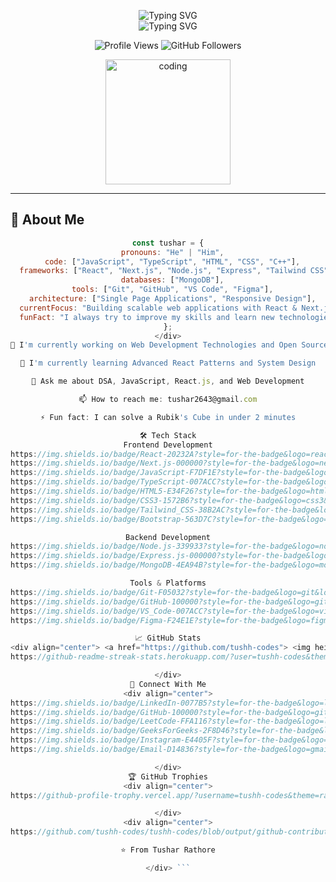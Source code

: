 <p align="center">
  <img src="https://readme-typing-svg.demolab.com?font=EB+Garamond&weight=600&size=35&duration=4000&pause=1000&color=6366F1&center=true&vCenter=true&width=500&lines=Tushar+Rathore" alt="Typing SVG" />
  <br/>
  <img src="https://readme-typing-svg.demolab.com?font=Fira+Code&weight=500&size=24&duration=3000&pause=1000&color=818CF8&center=true&vCenter=true&width=500&lines=Full+Stack+Developer;React.js+Specialist;Software+Engineer;Open+Source+Contributor" alt="Typing SVG" />
</p>

<div align="center">
  
  ![Profile Views](https://komarev.com/ghpvc/?username=tushh-codes&label=Profile%20Views&color=6366F1&style=for-the-badge)
  ![GitHub Followers](https://img.shields.io/github/followers/tushh-codes?color=6366F1&label=Followers&style=for-the-badge)
  
  <img src="https://media2.giphy.com/media/v1.Y2lkPTc5MGI3NjExeDdrZjg1NXZrcnVoZWd6bWR0MDFrNWVnNW9udTkwZnN6dzNjd3RybyZlcD12MV9pbnRlcm5hbF9naWZfYnlfaWQmY3Q9cw/lP8xu5t2DLGG045H8F/giphy.gif"
    width="200" alt="coding" align='center'>
  
</div>

---

## 🚀 About Me

<div align="center">
  
  ```javascript
  const tushar = {
    pronouns: "He" | "Him",
    code: ["JavaScript", "TypeScript", "HTML", "CSS", "C++"],
    frameworks: ["React", "Next.js", "Node.js", "Express", "Tailwind CSS"],
    databases: ["MongoDB"],
    tools: ["Git", "GitHub", "VS Code", "Figma"],
    architecture: ["Single Page Applications", "Responsive Design"],
    currentFocus: "Building scalable web applications with React & Next.js",
    funFact: "I always try to improve my skills and learn new technologies"
  };
</div>
🔭 I'm currently working on Web Development Technologies and Open Source Contributions

🌱 I'm currently learning Advanced React Patterns and System Design

💬 Ask me about DSA, JavaScript, React.js, and Web Development

📫 How to reach me: tushar2643@gmail.com

⚡ Fun fact: I can solve a Rubik's Cube in under 2 minutes

🛠️ Tech Stack
Frontend Development
https://img.shields.io/badge/React-20232A?style=for-the-badge&logo=react&logoColor=61DAFB
https://img.shields.io/badge/Next.js-000000?style=for-the-badge&logo=next.js&logoColor=white
https://img.shields.io/badge/JavaScript-F7DF1E?style=for-the-badge&logo=javascript&logoColor=black
https://img.shields.io/badge/TypeScript-007ACC?style=for-the-badge&logo=typescript&logoColor=white
https://img.shields.io/badge/HTML5-E34F26?style=for-the-badge&logo=html5&logoColor=white
https://img.shields.io/badge/CSS3-1572B6?style=for-the-badge&logo=css3&logoColor=white
https://img.shields.io/badge/Tailwind_CSS-38B2AC?style=for-the-badge&logo=tailwind-css&logoColor=white
https://img.shields.io/badge/Bootstrap-563D7C?style=for-the-badge&logo=bootstrap&logoColor=white

Backend Development
https://img.shields.io/badge/Node.js-339933?style=for-the-badge&logo=node.js&logoColor=white
https://img.shields.io/badge/Express.js-000000?style=for-the-badge&logo=express&logoColor=white
https://img.shields.io/badge/MongoDB-4EA94B?style=for-the-badge&logo=mongodb&logoColor=white

Tools & Platforms
https://img.shields.io/badge/Git-F05032?style=for-the-badge&logo=git&logoColor=white
https://img.shields.io/badge/GitHub-100000?style=for-the-badge&logo=github&logoColor=white
https://img.shields.io/badge/VS_Code-007ACC?style=for-the-badge&logo=visual-studio-code&logoColor=white
https://img.shields.io/badge/Figma-F24E1E?style=for-the-badge&logo=figma&logoColor=white

📈 GitHub Stats
<div align="center"> <a href="https://github.com/tushh-codes"> <img height="180em" src="https://github-readme-stats.vercel.app/api?username=tushh-codes&show_icons=true&theme=radical&hide_border=true&include_all_commits=true&count_private=true&bg_color=0d1117&title_color=6366f1&text_color=ffffff&icon_color=6366f1" /> <img height="180em" src="https://github-readme-stats.vercel.app/api/top-langs/?username=tushh-codes&layout=compact&theme=radical&hide_border=true&bg_color=0d1117&title_color=6366f1&text_color=ffffff&icon_color=6366f1" /> </a>
https://github-readme-streak-stats.herokuapp.com/?user=tushh-codes&theme=radical&hide_border=true&background=0D1117&stroke=6366F1&ring=6366F1&fire=6366F1&currStreakLabel=6366F1

</div>
🔗 Connect With Me
<div align="center">
https://img.shields.io/badge/LinkedIn-0077B5?style=for-the-badge&logo=linkedin&logoColor=white
https://img.shields.io/badge/GitHub-100000?style=for-the-badge&logo=github&logoColor=white
https://img.shields.io/badge/LeetCode-FFA116?style=for-the-badge&logo=leetcode&logoColor=white
https://img.shields.io/badge/GeeksForGeeks-2F8D46?style=for-the-badge&logo=geeksforgeeks&logoColor=white
https://img.shields.io/badge/Instagram-E4405F?style=for-the-badge&logo=instagram&logoColor=white
https://img.shields.io/badge/Email-D14836?style=for-the-badge&logo=gmail&logoColor=white

</div>
🏆 GitHub Trophies
<div align="center">
https://github-profile-trophy.vercel.app/?username=tushh-codes&theme=radical&no-frame=true&row=1&margin-w=15&margin-h=15

</div>
<div align="center">
https://github.com/tushh-codes/tushh-codes/blob/output/github-contribution-grid-snake.svg

⭐️ From Tushar Rathore

</div> ```
